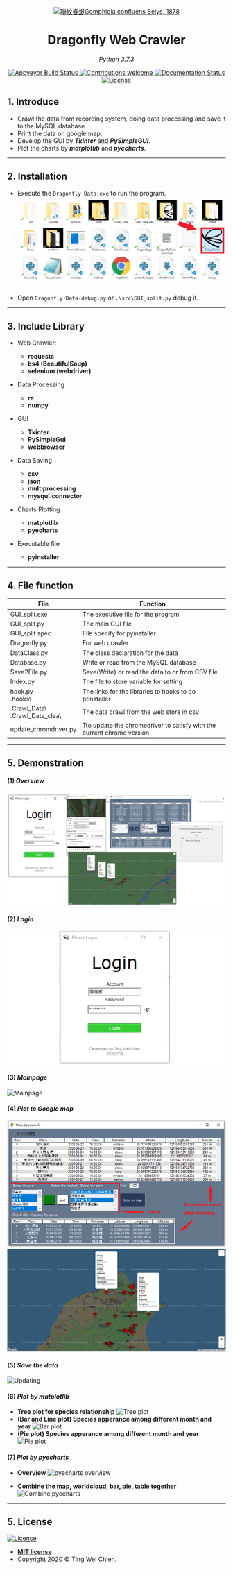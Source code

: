 
<p align="center">
  <a data-flickr-embed="true" href="https://www.flickr.com/photos/129776788@N07/28181453671/" title="聯紋春蜓Gomphidia confluens Selys, 1878"><img src="https://live.staticflickr.com/8674/28181453671_2e53687ae3_m.jpg" width="240" height="160" alt="聯紋春蜓Gomphidia confluens Selys, 1878"></a>


</p>

</p>
<h1 align="center">Dragonfly Web Crawler</h1>
<p align="center">
    <em>Python 3.7.3</em>
</p>

<p align="center">
    <a href="https://ci.appveyor.com/project/tingweichien/dragonfly-web-crawler">
        <img src="https://ci.appveyor.com/api/projects/status/81cbsfjpfryv1cl8/branch/master?svg=true" alt="Appveyor Build Status">
    </a>
     <a href="https://github.com/pyecharts/pyecharts/pulls">
        <img src="https://img.shields.io/badge/contributions-welcome-brightgreen.svg?style=flat" alt="Contributions welcome">
    </a>
    <a href='https://dragonfly-web-crawler.readthedocs.io/en/latest/?badge=latest'>
        <img src='https://readthedocs.org/projects/dragonfly-web-crawler/badge/?version=latest' alt='Documentation Status' />
    </a>
    <a href="https://opensource.org/licenses/MIT">
        <img src="https://img.shields.io/badge/License-MIT-brightgreen.svg" alt="License">
    </a>
</p>



## 1. Introduce

- Crawl the data from recording system, doing data processing and save it to the MySQL database.
- Print the data on google map.
- Develop the GUI by ***Tkinter*** and ***PySimpleGUI***.
- Plot the charts by ***matplotlib*** and ***pyecharts***.

---

## 2. Installation

- Execute the ```Dragonfly-Data.exe``` to run the program.
![start](./docs/image/program_result_picture/start.png)

- Open ```Dragonfly-Data-debug.py``` or ```.\src\GUI_split.py``` debug it.

---

## 3. Include Library

- Web Crawler:
  - **requests**
  - **bs4 (BeautifulSoup)**
  - **selenium (webdriver)**

- Data Processing
  - **re**
  - **numpy**

- GUI
  - **Tkinter**
  - **PySimpleGui**
  - **webbrowser**

- Data Saving
  - **csv**
  - **json**
  - **multiprocessing**
  - **mysqul.connector**

- Charts Plotting
  - **matplotlib**
  - **pyecharts**

- Executable file
  - **pyinstaller**

---

## 4. File function

|File|Function|
|--|--|
|GUI_split.exe |The executive file for the program|
|GUI_split.py|The main GUI file|
|GUI_split.spec|File specify for pyinstaller|
|Dragonfly.py|For web crawler|
|DataClass.py|The class declaration for the data|
|Database.py|Write or read from the MySQL database|
|Save2File.py|Save(Write) or read the data to or from CSV file|
|Index.py|The file to store variable for setting|
|hook.py <br> .hooks\     |The links for the libraries to hooks to do ptinstaller|
|.Crawl_Data\ <br> .Crawl_Data_clea\ | The data crawl from the web store in csv|
|update_chromdriver.py|Tto update the chromedriver to satisfy with the current chrome version|
---

## 5. Demonstration

#### (1) ***Overview***

![overview](./docs/image/program_result_picture/overview.png)

#### (2) ***Login***

![LoginPage](./docs/image/program_result_picture/Login.PNG)

#### (3) ***Mainpage***

![Mainpage](https://i.imgur.com/inTKauJ.png)

#### (4) ***Plot to Google map***

![Table](./docs/image/program_result_picture/Tablepng.png)
![GoogleMapPlot](./docs/image/program_result_picture/googlemap.png)

#### (5) ***Save the data***

![Updating](https://i.imgur.com/D2vg3MQ.png)

#### (6) ***Plot by matplotlib***

- **Tree plot for species relationship**
    ![Tree plot](https://imgur.com/GIxAQAo.gif)
- **(Bar and Line plot) Species apperance among different month and year**
    ![Bar plot](https://imgur.com/6SgLY5v.png)
- **(Pie plot) Species apperance among different month and year**
    ![Pie plot](https://imgur.com/rD3qrCO.png)

#### (7) ***Plot by pyecharts***
- **Overview**
  ![pyecharts overview](https://i.imgur.com/toAw1z1.png)

- **Combine the map, worldcloud, bar, pie, table together**
  ![Combine pyecharts](https://imgur.com/6U8SRmN.gif)

---

## 5. License

[![License](http://img.shields.io/:license-mit-blue.svg?style=flat-square)](http://badges.mit-license.org)

- **[MIT license](http://opensource.org/licenses/mit-license.php)**
- Copyright 2020 © <a href="https://github.com/tingweichien" target="_blank">Ting Wei Chien</a>.
